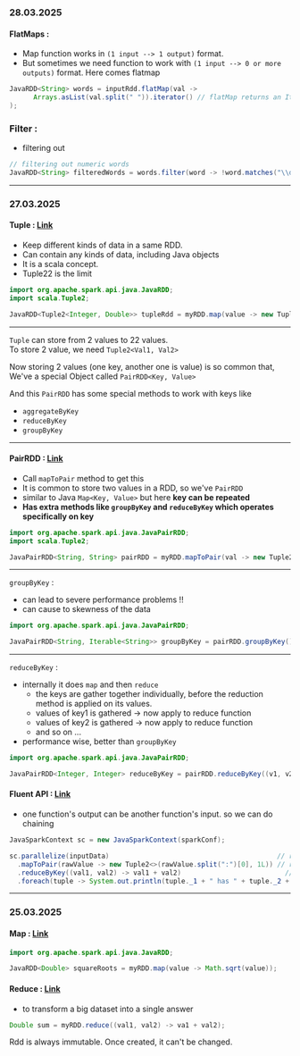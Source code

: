
### 28.03.2025

#### FlatMaps :
* Map function works in `(1 input --> 1 output)` format.
* But sometimes we need function to work with `(1 input --> 0 or more outputs)` format. Here comes flatmap
```java
JavaRDD<String> words = inputRdd.flatMap(val ->
      Arrays.asList(val.split(" ")).iterator() // flatMap returns an Iterator objects
);
```

### Filter :
* filtering out
```java
// filtering out numeric words
JavaRDD<String> filteredWords = words.filter(word -> !word.matches("\\d+"));
```

--------------------------------------------------------------------
### 27.03.2025

#### Tuple : [Link](./src/main/java/udemy/_3_Tuples.java)

* Keep different kinds of data in a same RDD.
* Can contain any kinds of data, including Java objects
* It is a scala concept.
* Tuple22 is the limit

```java
import org.apache.spark.api.java.JavaRDD;
import scala.Tuple2;

JavaRDD<Tuple2<Integer, Double>> tupleRdd = myRDD.map(value -> new Tuple<>(value, Math.sqrt(value)));
```
--------------------------------------------------------------------
`Tuple` can store from 2 values to 22 values. <br>
To store 2 value, we need `Tuple2<Val1, Val2>`

Now storing 2 values (one key, another one is value) is so common that, <br>
We've a special Object called `PairRDD<Key, Value>`

And this `PairRDD` has some special methods to work with keys like <br>
- `aggregateByKey`
- `reduceByKey`
- `groupByKey`
--------------------------------------------------------------------

#### PairRDD : [Link](./src/main/java/udemy/_4_PairRDD.java)

* Call `mapToPair` method to get this
* It is common to store two values in a RDD, so we've `PairRDD`
* similar to Java `Map<Key, Value>` but here **key can be repeated**
* **Has extra methods like `groupByKey` and `reduceByKey` which operates specifically on key**
```java
import org.apache.spark.api.java.JavaPairRDD;
import scala.Tuple2;

JavaPairRDD<String, String> pairRDD = myRDD.mapToPair(val -> new Tuple2<>(key, value));
```
---
`groupByKey` : 
  * can lead to severe performance problems !!
  * can cause to skewness of the data

```java
import org.apache.spark.api.java.JavaPairRDD;

JavaPairRDD<String, Iterable<String>> groupByKey = pairRDD.groupByKey();
```
---

`reduceByKey` :
  * internally it does `map` and then `reduce`
    * the keys are gather together individually, before the reduction method is applied on its values.
    * values of key1 is gathered -> now apply to reduce function
    * values of key2 is gathered -> now apply to reduce function
    * and so on ...
  * performance wise, better than `groupByKey`

```java
import org.apache.spark.api.java.JavaPairRDD;

JavaPairRDD<Integer, Integer> reduceByKey = pairRDD.reduceByKey((v1, v2) -> v1 + v2);
```

#### Fluent API : [Link](./src/main/java/udemy/_4_PairRDD_WithFluentAPI.java)
* one function's output can be another function's input. so we can do chaining
```java
JavaSparkContext sc = new JavaSparkContext(sparkConf);

sc.parallelize(inputData)                                          // returns JavaRDD<String>
  .mapToPair(rawValue -> new Tuple2<>(rawValue.split(":")[0], 1L)) // returns JavaPairRDD<String, Integer>
  .reduceByKey((val1, val2) -> val1 + val2)                          // returns JavaPairRDD<String, Integer>
  .foreach(tuple -> System.out.println(tuple._1 + " has " + tuple._2 + " records")); // returns void
```
--------------------------------------------------------------------

### 25.03.2025
#### Map : [Link](./src/main/java/udemy/_2_Function_Map.java)

```java
import org.apache.spark.api.java.JavaRDD;

JavaRDD<Double> squareRoots = myRDD.map(value -> Math.sqrt(value));
```  
#### Reduce : [Link](./src/main/java/udemy/_1_Function_Reduce.java)
* to transform a big dataset into a single answer  
```java
Double sum = myRDD.reduce((val1, val2) -> va1 + val2);
```

  Rdd is always immutable. Once created, it can't be changed.
